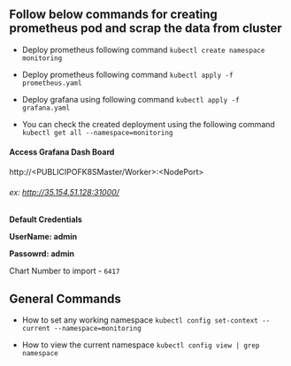 ## Follow  below commands for creating prometheus pod and scrap the data from cluster

 - Deploy prometheus following command
 ``` kubectl create namespace monitoring ```

 - Deploy prometheus following command
 ``` kubectl apply -f prometheus.yaml ```

 - Deploy grafana using  following command
 ``` kubectl apply -f grafana.yaml ```

 - You can check the created deployment using the following command
 ``` kubectl get all --namespace=monitoring ```



#### Access Grafana Dash Board  

http://<PUBLICIPOFK8SMaster/Worker>:\<NodePort>

###### ex: http://35.154.51.128:31000/


**Default Credentials**

 **UserName: admin**

 **Passowrd: admin**

Chart Number to import - ``` 6417 ```


## General Commands
- How to set any working namespace
```kubectl config set-context --current --namespace=monitoring```

- How to view the current namespace
```kubectl config view | grep namespace```
